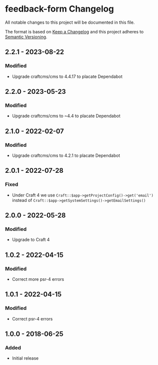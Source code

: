 # feedback-form Changelog

All notable changes to this project will be documented in this file.

The format is based on [Keep a Changelog](http://keepachangelog.com/) and this project adheres to [Semantic Versioning](http://semver.org/).

## 2.2.1 - 2023-08-22
### Modified
- Upgrade craftcms/cms to 4.4.17 to placate Dependabot


## 2.2.0 - 2023-05-23
### Modified
- Upgrade craftcms/cms to ~4.4 to placate Dependabot

## 2.1.0 - 2022-02-07
### Modified
- Upgrade craftcms/cms to 4.2.1 to placate Dependabot

## 2.0.1 - 2022-07-28
### Fixed
- Under Craft 4 we use `Craft::$app->getProjectConfig()->get('email')` instead of `Craft::$app->getSystemSettings()->getEmailSettings()`

## 2.0.0 - 2022-05-28
### Modified
- Upgrade to Craft 4

## 1.0.2 - 2022-04-15
### Modified
- Correct more psr-4 errors

## 1.0.1 - 2022-04-15
### Modified
- Correct psr-4 errors

## 1.0.0 - 2018-06-25
### Added
- Initial release
